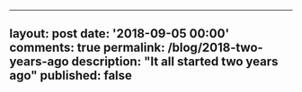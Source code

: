 
---
layout: post
date: '2018-09-05 00:00'
comments: true
permalink: /blog/2018-two-years-ago
description: "It all started two years ago"
published: false
---